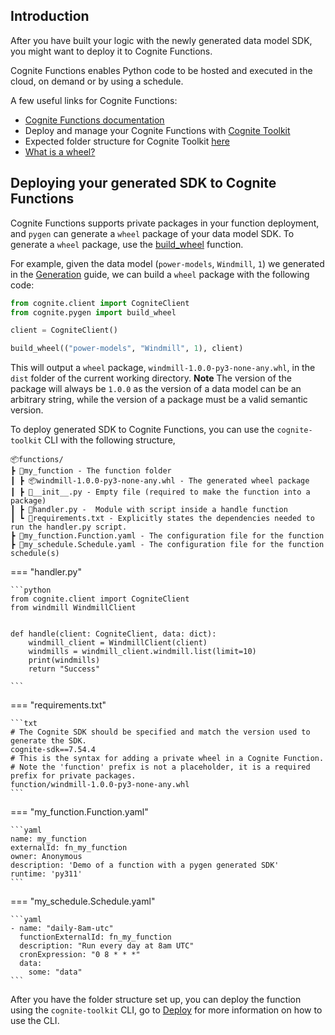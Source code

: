 ## Introduction

After you have built your logic with the newly generated data model SDK, you might want to deploy it to
Cognite Functions.

Cognite Functions enables Python code to be hosted and executed in the cloud, on demand or by using a schedule.

A few useful links for Cognite Functions:

- [Cognite Functions documentation](https://docs.cognite.com/cdf/functions/)
- Deploy and manage your Cognite Functions with [Cognite Toolkit](https://docs.cognite.com/cdf/deploy/cdf_toolkit/)
- Expected folder structure for Cognite Toolkit [here](https://docs.cognite.com/cdf/deploy/cdf_toolkit/references/configs#functions)
- [What is a wheel?](https://realpython.com/python-wheels/)

## Deploying your generated SDK to Cognite Functions

Cognite Functions supports private packages in your function deployment, and `pygen` can generate a `wheel` package of
your data model SDK. To generate a `wheel` package, use the [build_wheel](api/api.html#cognite.pygen.build_wheel) function.

For example, given the data model (`power-models`, `Windmill`, `1`) we generated in the
[Generation](usage/generation.html) guide,
we can build a `wheel` package with the following code:

```python
from cognite.client import CogniteClient
from cognite.pygen import build_wheel

client = CogniteClient()

build_wheel(("power-models", "Windmill", 1), client)
```

This will output a `wheel` package, `windmill-1.0.0-py3-none-any.whl`, in the `dist` folder of the current working directory.
**Note** The version of the package will always be `1.0.0` as the version of a data model can be an arbitrary string,
while the version of a package must be a valid semantic version.

To deploy generated SDK to Cognite Functions, you can use the `cognite-toolkit` CLI with the following structure,
```
📦functions/
┣ 📂my_function - The function folder
┃ ┣ 📦windmill-1.0.0-py3-none-any.whl - The generated wheel package
┃ ┣ 📜__init__.py - Empty file (required to make the function into a package)
┃ ┣ 📜handler.py -  Module with script inside a handle function
┃ ┗ 📜requirements.txt - Explicitly states the dependencies needed to run the handler.py script.
┣ 📜my_function.Function.yaml - The configuration file for the function
┣ 📜my_schedule.Schedule.yaml - The configuration file for the function schedule(s)
```

=== "handler.py"

    ```python
    from cognite.client import CogniteClient
    from windmill WindmillClient


    def handle(client: CogniteClient, data: dict):
        windmill_client = WindmillClient(client)
        windmills = windmill_client.windmill.list(limit=10)
        print(windmills)
        return "Success"

    ```

=== "requirements.txt"

    ```txt
    # The Cognite SDK should be specified and match the version used to generate the SDK.
    cognite-sdk==7.54.4
    # This is the syntax for adding a private wheel in a Cognite Function.
    # Note the 'function' prefix is not a placeholder, it is a required prefix for private packages.
    function/windmill-1.0.0-py3-none-any.whl
    ```

=== "my_function.Function.yaml"

    ```yaml
    name: my_function
    externalId: fn_my_function
    owner: Anonymous
    description: 'Demo of a function with a pygen generated SDK'
    runtime: 'py311'
    ```

=== "my_schedule.Schedule.yaml"

    ```yaml
    - name: "daily-8am-utc"
      functionExternalId: fn_my_function
      description: "Run every day at 8am UTC"
      cronExpression: "0 8 * * *"
      data:
        some: "data"
    ```

After you have the folder structure set up, you can deploy the function using the `cognite-toolkit` CLI,
go to [Deploy](https://docs.cognite.com/cdf/deploy/cdf_toolkit/guides/configure_deploy_modules)
for more information on how to use the CLI.
